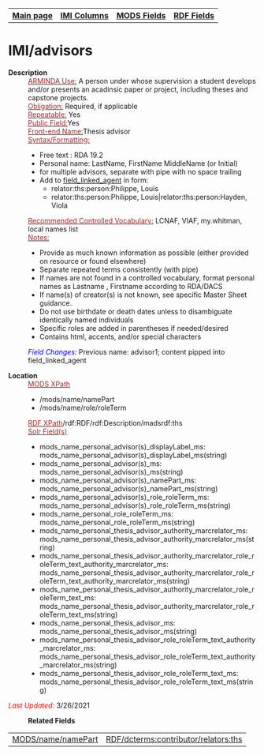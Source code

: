 <!DOCTYPE html>
<html>

<body>
<table style="width:100%">
  <tr>
    <th><a href="index.md">Main page</a></th>
	<th><a href="IMI.md">IMI Columns</a></th>
    <th><a href="MODS.md">MODS Fields</a></th>
    <th><a href="RDF.md">RDF Fields</a></th>
  </tr>
</table>

<h1>IMI/advisors</h1>  
<dl>
  <dt><b>Description</b></dt>
  <dd><ins><font color="brown">ARMINDA Use:</font></ins> A person under whose supervision a student develops and/or presents an acadinsic paper or project, including theses and capstone projects.</dd>
  <dd><ins><font color="brown">Obligation:</font></ins>  Required, if applicable</dd>
  <dd><ins><font color="brown">Repeatable:</font></ins> Yes</dd>
  <dd><ins><font color="brown">Public Field:</font></ins>Yes</dd>
  <dd><ins><font color="brown">Front-end Name:</font></ins>Thesis advisor</dd>
  <dd><ins><font color="brown">Syntax/Formatting:</font></ins>
	<ul>
		<li>Free text : RDA 19.2</li>
		<li>Personal name: LastName, FirstName MiddleName (or Initial)</li>
		<li>for multiple advisors, separate with pipe with no space trailing</li>
		<li>Add to <a href="field_linked_agent.md">field_linked_agent</a> in form:
			<ul>
				<li>relator:ths:person:Philippe, Louis</li> 
				<li>relator:ths:person:Philippe, Louis|relator:ths:person:Hayden, Viola</li>
			</ul>
		</ul>
	</dd>
  <dd><ins><font color="brown">Recommended Controlled Vocabulary:</font></ins> LCNAF, VIAF, my.whitman, local names list</dd>
  <dd><ins><font color="brown">Notes: </font></ins>
	<ul>
		<li>Provide as much known information as possible (either provided on resource or found elsewhere)</li>
		<li>Separate repeated terms consistently (with pipe)</li>
		<li>If names are not found in a controlled vocabulary, format personal names as Lastname , Firstname according to RDA/DACS</li>
		<li>If name(s) of creator(s) is not known, see specific Master Sheet guidance.</li>
		<li>Do not use birthdate or death dates unless to disambiguate identically named individuals</li>
		<li>Specific roles are added in parentheses if needed/desired</li>
		<li>Contains html, accents, and/or special characters</li>
	</ul>
	</dd>
  <dd><font color="blue"><i>Field Changes: </i></font>Previous name: advisor1; content pipped into field_linked_agent</dd>
</dl>
<dl>
    <dt><b>Location</b></dt>
		 <dd> <ins><font color="brown">MODS XPath </font></ins>
			<ul>
				<li>/mods/name/namePart</li>
				<li>/mods/name/role/roleTerm</li>
			</ul>
		 </dd>
		<dd> <ins><font color="brown">RDF XPath</font></ins>/rdf:RDF/rdf:Description/madsrdf:ths</dd>
		<dd> <ins><font color="brown">Solr Field(s)</font></ins>
			<ul>
				<li>mods_name_personal_advisor(s)_displayLabel_ms: mods_name_personal_advisor(s)_displayLabel_ms(string)</li>
				<li>mods_name_personal_advisor(s)_ms: mods_name_personal_advisor(s)_ms(string)</li>
				<li>mods_name_personal_advisor(s)_namePart_ms: mods_name_personal_advisor(s)_namePart_ms(string)</li>
				<li>mods_name_personal_advisor(s)_role_roleTerm_ms: mods_name_personal_advisor(s)_role_roleTerm_ms(string)</li>
				<li>mods_name_personal_role_roleTerm_ms: mods_name_personal_role_roleTerm_ms(string)</li>
				<li>mods_name_personal_thesis_advisor_authority_marcrelator_ms: mods_name_personal_thesis_advisor_authority_marcrelator_ms(string)</li>
				<li>mods_name_personal_thesis_advisor_authority_marcrelator_role_roleTerm_text_authority_marcrelator_ms: mods_name_personal_thesis_advisor_authority_marcrelator_role_roleTerm_text_authority_marcrelator_ms(string)</li>
				<li>mods_name_personal_thesis_advisor_authority_marcrelator_role_roleTerm_text_ms: mods_name_personal_thesis_advisor_authority_marcrelator_role_roleTerm_text_ms(string)</li>
				<li>mods_name_personal_thesis_advisor_ms: mods_name_personal_thesis_advisor_ms(string)</li>
				<li>mods_name_personal_thesis_advisor_role_roleTerm_text_authority_marcrelator_ms: mods_name_personal_thesis_advisor_role_roleTerm_text_authority_marcrelator_ms(string)</li>
				<li>mods_name_personal_thesis_advisor_role_roleTerm_text_ms: mods_name_personal_thesis_advisor_role_roleTerm_text_ms(string)</li>
			</ul>
		</dd>
</dl>
	<p><font color="red"><i>Last Updated: </i></font>3/26/2021</p>
</dl>
<dl>
	<dd><b>Related Fields</b></dd>
		<table>
			<td><a href="mods.name.md">MODS/name/namePart</a></td>
			<td><a href="rdf.relators.ths.md">RDF/dcterms:contributor/relators:ths</a></td>
		</table>
</dl>
</body>
</html>